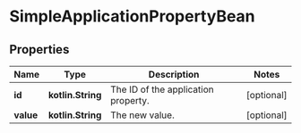 
# SimpleApplicationPropertyBean

## Properties
Name | Type | Description | Notes
------------ | ------------- | ------------- | -------------
**id** | **kotlin.String** | The ID of the application property. |  [optional]
**value** | **kotlin.String** | The new value. |  [optional]



